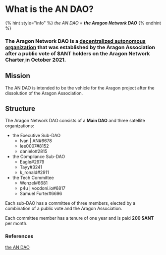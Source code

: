 # What is the AN DAO?

{% hint style="info" %}
_the AN DAO = **the Aragon Network DAO**_
{% endhint %}

### The Aragon Network DAO is a [decentralized autonomous organization](https://en.wikipedia.org/wiki/Decentralized\_autonomous\_organization) that was established by the Aragon Association after a public vote of $ANT holders on the Aragon Network Charter[ ](https://en.wikipedia.org/wiki/Draft:Aragon\_\(organization\)#cite\_note-6)in October 2021.

## Mission

The AN DAO is intended to be the vehicle for the Aragon project after the dissolution of the Aragon Association.

## Structure

The Aragon Network DAO consists of a **Main DAO** and three satellite organizations:

* the Executive Sub-DAO
  * Ivan | AN#6678
  * lee0007#8152
  * danielo#2815
* the Compliance Sub-DAO
  * Eagle#2979
  * Tayy#3241
  * k\_ronald#2911
* the Tech Committee
  * Wenzel#6681
  * p4u | vocdoni.io#6817
  * Samuel Furter#6696

Each sub-DAO has a committee of three members, elected by a combination of a public vote and the Aragon Association.

Each committee member has a tenure of one year and is paid **200 $ANT** per month.

### **References**

[the AN DAO](https://andao.aragon.org)
